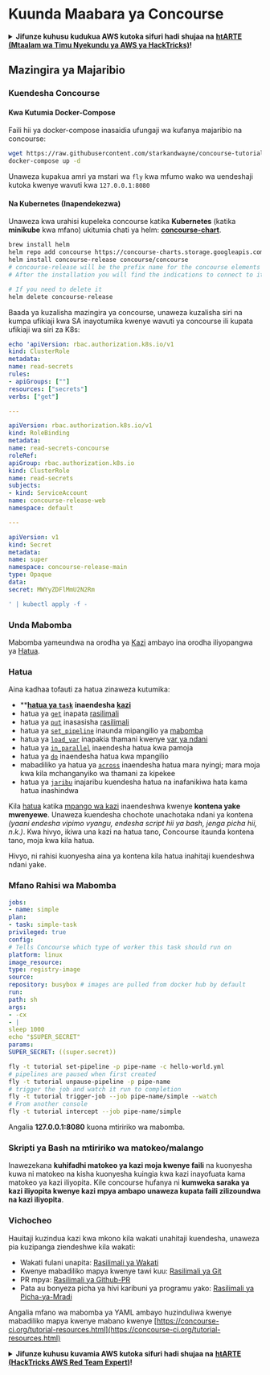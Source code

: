 # Kuunda Maabara ya Concourse

<details>

<summary><strong>Jifunze kuhusu kudukua AWS kutoka sifuri hadi shujaa na</strong> <a href="https://training.hacktricks.xyz/courses/arte"><strong>htARTE (Mtaalam wa Timu Nyekundu ya AWS ya HackTricks)</strong></a><strong>!</strong></summary>

Njia nyingine za kusaidia HackTricks:

* Ikiwa unataka kuona **kampuni yako ikitangazwa kwenye HackTricks** au **kupakua HackTricks kwa PDF** Angalia [**MIPANGO YA KUJIUNGA**](https://github.com/sponsors/carlospolop)!
* Pata [**bidhaa rasmi za PEASS & HackTricks**](https://peass.creator-spring.com)
* Gundua [**Familia ya PEASS**](https://opensea.io/collection/the-peass-family), mkusanyiko wetu wa [**NFTs**](https://opensea.io/collection/the-peass-family) ya kipekee
* **Jiunge na** 💬 [**Kikundi cha Discord**](https://discord.gg/hRep4RUj7f) au kikundi cha [**telegram**](https://t.me/peass) au **tufuate** kwenye **Twitter** 🐦 [**@hacktricks_live**](https://twitter.com/hacktricks_live)**.**
* **Shiriki mbinu zako za kudukua kwa kuwasilisha PRs kwa** [**HackTricks**](https://github.com/carlospolop/hacktricks) na [**HackTricks Cloud**](https://github.com/carlospolop/hacktricks-cloud) repos za github.

</details>

## Mazingira ya Majaribio

### Kuendesha Concourse

#### Kwa Kutumia Docker-Compose

Faili hii ya docker-compose inasaidia ufungaji wa kufanya majaribio na concourse:
```bash
wget https://raw.githubusercontent.com/starkandwayne/concourse-tutorial/master/docker-compose.yml
docker-compose up -d
```
Unaweza kupakua amri ya mstari wa `fly` kwa mfumo wako wa uendeshaji kutoka kwenye wavuti kwa `127.0.0.1:8080`

#### Na Kubernetes (Inapendekezwa)

Unaweza kwa urahisi kupeleka concourse katika **Kubernetes** (katika **minikube** kwa mfano) ukitumia chati ya helm: [**concourse-chart**](https://github.com/concourse/concourse-chart).
```bash
brew install helm
helm repo add concourse https://concourse-charts.storage.googleapis.com/
helm install concourse-release concourse/concourse
# concourse-release will be the prefix name for the concourse elements in k8s
# After the installation you will find the indications to connect to it in the console

# If you need to delete it
helm delete concourse-release
```
Baada ya kuzalisha mazingira ya concourse, unaweza kuzalisha siri na kumpa ufikiaji kwa SA inayotumika kwenye wavuti ya concourse ili kupata ufikiaji wa siri za K8s:
```yaml
echo 'apiVersion: rbac.authorization.k8s.io/v1
kind: ClusterRole
metadata:
name: read-secrets
rules:
- apiGroups: [""]
resources: ["secrets"]
verbs: ["get"]

---

apiVersion: rbac.authorization.k8s.io/v1
kind: RoleBinding
metadata:
name: read-secrets-concourse
roleRef:
apiGroup: rbac.authorization.k8s.io
kind: ClusterRole
name: read-secrets
subjects:
- kind: ServiceAccount
name: concourse-release-web
namespace: default

---

apiVersion: v1
kind: Secret
metadata:
name: super
namespace: concourse-release-main
type: Opaque
data:
secret: MWYyZDFlMmU2N2Rm

' | kubectl apply -f -
```
### Unda Mabomba

Mabomba yameundwa na orodha ya [Kazi](https://concourse-ci.org/jobs.html) ambayo ina orodha iliyopangwa ya [Hatua](https://concourse-ci.org/steps.html).

### Hatua

Aina kadhaa tofauti za hatua zinaweza kutumika:

* **[**hatua ya `task`**](https://concourse-ci.org/task-step.html) **inaendesha** [**kazi**](https://concourse-ci.org/tasks.html)
* hatua ya [`get`](https://concourse-ci.org/get-step.html) inapata [rasilimali](https://concourse-ci.org/resources.html)
* hatua ya [`put`](https://concourse-ci.org/put-step.html) inasasisha [rasilimali](https://concourse-ci.org/resources.html)
* hatua ya [`set_pipeline`](https://concourse-ci.org/set-pipeline-step.html) inaunda mipangilio ya [mabomba](https://concourse-ci.org/pipelines.html)
* hatua ya [`load_var`](https://concourse-ci.org/load-var-step.html) inapakia thamani kwenye [var ya ndani](https://concourse-ci.org/vars.html#local-vars)
* hatua ya [`in_parallel`](https://concourse-ci.org/in-parallel-step.html) inaendesha hatua kwa pamoja
* hatua ya [`do`](https://concourse-ci.org/do-step.html) inaendesha hatua kwa mpangilio
* mabadiliko ya hatua ya [`across`](https://concourse-ci.org/across-step.html#schema.across) inaendesha hatua mara nyingi; mara moja kwa kila mchanganyiko wa thamani za kipekee
* hatua ya [`jaribu`](https://concourse-ci.org/try-step.html) inajaribu kuendesha hatua na inafanikiwa hata kama hatua inashindwa

Kila [hatua](https://concourse-ci.org/steps.html) katika [mpango wa kazi](https://concourse-ci.org/jobs.html#schema.job.plan) inaendeshwa kwenye **kontena yake mwenyewe**. Unaweza kuendesha chochote unachotaka ndani ya kontena _(yaani endesha vipimo vyangu, endesha script hii ya bash, jenga picha hii, n.k.)_. Kwa hivyo, ikiwa una kazi na hatua tano, Concourse itaunda kontena tano, moja kwa kila hatua.

Hivyo, ni rahisi kuonyesha aina ya kontena kila hatua inahitaji kuendeshwa ndani yake.

### Mfano Rahisi wa Mabomba
```yaml
jobs:
- name: simple
plan:
- task: simple-task
privileged: true
config:
# Tells Concourse which type of worker this task should run on
platform: linux
image_resource:
type: registry-image
source:
repository: busybox # images are pulled from docker hub by default
run:
path: sh
args:
- -cx
- |
sleep 1000
echo "$SUPER_SECRET"
params:
SUPER_SECRET: ((super.secret))
```

```bash
fly -t tutorial set-pipeline -p pipe-name -c hello-world.yml
# pipelines are paused when first created
fly -t tutorial unpause-pipeline -p pipe-name
# trigger the job and watch it run to completion
fly -t tutorial trigger-job --job pipe-name/simple --watch
# From another console
fly -t tutorial intercept --job pipe-name/simple
```
Angalia **127.0.0.1:8080** kuona mtiririko wa mabomba.

### Skripti ya Bash na mtiririko wa matokeo/malango

Inawezekana **kuhifadhi matokeo ya kazi moja kwenye faili** na kuonyesha kuwa ni matokeo na kisha kuonyesha kuingia kwa kazi inayofuata kama matokeo ya kazi iliyopita. Kile concourse hufanya ni **kumweka saraka ya kazi iliyopita kwenye kazi mpya ambapo unaweza kupata faili zilizoundwa na kazi iliyopita**.

### Vichocheo

Hauitaji kuzindua kazi kwa mkono kila wakati unahitaji kuendesha, unaweza pia kuzipanga ziendeshwe kila wakati:

* Wakati fulani unapita: [Rasilimali ya Wakati](https://github.com/concourse/time-resource/)
* Kwenye mabadiliko mapya kwenye tawi kuu: [Rasilimali ya Git](https://github.com/concourse/git-resource)
* PR mpya: [Rasilimali ya Github-PR](https://github.com/telia-oss/github-pr-resource)
* Pata au bonyeza picha ya hivi karibuni ya programu yako: [Rasilimali ya Picha-ya-Mradi](https://github.com/concourse/registry-image-resource/)

Angalia mfano wa mabomba ya YAML ambayo huzinduliwa kwenye mabadiliko mapya kwenye mabano kwenye [https://concourse-ci.org/tutorial-resources.html](https://concourse-ci.org/tutorial-resources.html)

<details>

<summary><strong>Jifunze kuhusu kuvamia AWS kutoka sifuri hadi shujaa na</strong> <a href="https://training.hacktricks.xyz/courses/arte"><strong>htARTE (HackTricks AWS Red Team Expert)</strong></a><strong>!</strong></summary>

Njia nyingine za kusaidia HackTricks:

* Ikiwa unataka kuona **kampuni yako ikitangazwa kwenye HackTricks** au **kupakua HackTricks kwa PDF** Angalia [**MIPANGO YA USAJILI**](https://github.com/sponsors/carlospolop)!
* Pata [**bidhaa rasmi za PEASS & HackTricks**](https://peass.creator-spring.com)
* Gundua [**Familia ya PEASS**](https://opensea.io/collection/the-peass-family), mkusanyiko wetu wa [**NFTs**](https://opensea.io/collection/the-peass-family) ya kipekee
* **Jiunge na** 💬 [**Kikundi cha Discord**](https://discord.gg/hRep4RUj7f) au kikundi cha [**telegram**](https://t.me/peass) au **tufuate** kwenye **Twitter** 🐦 [**@hacktricks_live**](https://twitter.com/hacktricks_live)**.**
* **Shiriki mbinu zako za kuvamia kwa kuwasilisha PRs kwa** [**HackTricks**](https://github.com/carlospolop/hacktricks) na [**HackTricks Cloud**](https://github.com/carlospolop/hacktricks-cloud) github repos.

</details>
